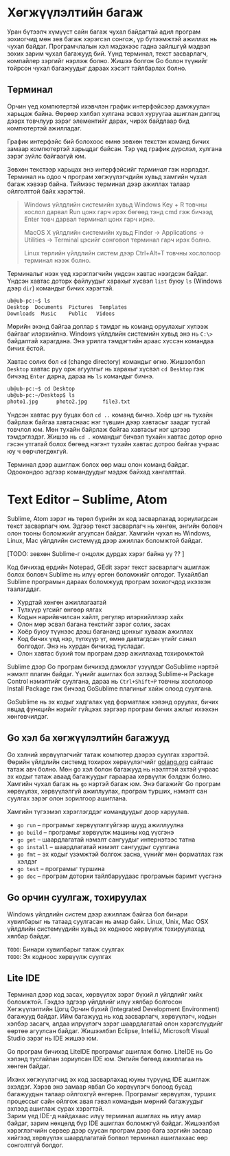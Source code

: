 # Хөгжүүлэлтийн багаж

Уран бүтээлч хүмүүст сайн багаж чухал байдагтай адил програм зохиогчид мөн зөв багаж хэрэгсэл сонгож, үр бүтээмжтэй ажиллах нь чухал байдаг. Програмчлалын хэл мэдэхээс гадна зайлшгүй мэдвэл зохих зарим чухал багажууд бий. Үүнд терминал, текст засварлагч, компайлер зэргийг нэрлэж болно. Жишээ болгон Go болон түүнийг тойрсон чухал багажуудыг дараах хэсэгт тайлбарлах болно.

## Терминал

Орчин үед компютертэй ихэвчлэн график интерфэйсээр дамжуулан харьцаж байна. Өөрөөр хэлбэл хулгана эсвэл хуруугаа ашиглан дэлгэц дээрх товчлуур зэрэг элементийг дарах, чирэх байдлаар бид компютертэй ажилладаг.

График интерфэйс бий болохоос өмнө зөвхөн текстэн команд бичих замаар компютертэй харьцдаг байсан. Тэр үед график дүрслэл, хулгана зэрэг зүйлс байгаагүй юм.

Зөвхөн текстээр харьцах энэ интерфэйсийг _терминал_ гэж нэрлэдэг. Терминал нь одоо ч програм хөгжүүлэгчдийн хувьд хамгийн чухал багаж хэвээр байна. Тиймээс терминал дээр ажиллах талаар ойлголттой байх хэрэгтэй.

> Windows үйлдлийн системийн хувьд Windows Key + R товчны хослол дарвал Run цонх гарч ирэх бөгөөд тэнд cmd гэж бичээд Enter товч дарвал терминал цонх гарч ирнэ.
>
> MacOS X үйлдлийн системийн хувьд Finder → Applications → Utilities → Terminal цэсийг сонговол терминал гарч ирэх болно.
>
> Linux төрлийн үйлдлийн систем дээр Ctrl+Alt+T товчны хослолоор терминал нээж болно.

Терминалыг нээх үед хэрэглэгчийн үндсэн хавтас нээгдсэн байдаг. Үндсэн хавтас доторх файлуудыг харахыг хүсвэл `list` буюу `ls` \(Windows дээр `dir`\) командыг бичих хэрэгтэй.

```sh
ub@ub-pc:~$ ls
Desktop  Documents  Pictures  Templates
Downloads  Music    Public   Videos
```

Мөрийн эхэнд байгаа доллар `$` тэмдэг нь команд оруулахыг хүлээж байгааг илэрхийлнэ. Windows үйлдлийн системийн хувьд энэ нь `C:\>` байдалтай харагдана. Энэ урилга тэмдэгтийн араас хүссэн командаа бичих ёстой.

Хавтас солих бол `cd` \(change directory\) командыг өгнө. Жишээлбэл `Desktop` хавтас руу орж агуулгыг нь харахыг хүсвэл `cd Desktop` гэж бичээд `Enter` дарна, дараа нь `ls` командыг бичнэ.

```sh
ub@ub-pc:~$ cd Desktop
ub@ub-pc:~/Desktop$ ls
photo1.jpg      photo2.jpg     file3.txt
```

Үндсэн хавтас руу буцах бол  `cd ..` команд бичнэ. Хоёр цэг нь тухайн байрлаж байгаа хавтаснаас нэг түвшин дээр хавтасыг заадаг тусгай товчлол юм. Мөн тухайн байрлаж байгаа хавтасыг нэг цэгээр тэмдэглэдэг. Жишээ нь `cd .` командыг бичвэл тухайн хавтас дотор орно гэсэн утгатай болох бөгөөд нэгэнт тухайн хавтас дотроо байгаа учраас юу ч өөрчлөгдөхгүй.

Терминал дээр ашиглаж болох өөр маш олон команд байдаг. Одоохондоо эдгээр командуудыг мэдэж байхад хангалттай.

# Text Editor – Sublime, Atom

Sublime, Atom зэрэг нь төрөл бүрийн эх код засварлахад зориулагдсан текст засварлагч юм. Эдгээр текст засварлагч нь хөнгөн, энгийн боловч олон тооны боломжийг агуулсан байдаг. Хамгийн чухал нь Windows, Linux, Mac үйлдлийн системүүд дээр ажиллах боломжтой байдаг.

\[TODO: зөвхөн Sublime-г онцолж дурдах хэрэг байна уу ?? \]

Код бичихэд ердийн Notepad, GEdit зэрэг текст засварлагч ашиглаж болох боловч Sublime нь илүү өргөн боломжийг олгодог. Тухайлбал Sublime програмын дараах боломжууд програм зохиогчдод ихээхэн таалагддаг.

* Хурдтай хөнгөн ажиллагаатай
* Түлхүүр үгсийг өнгөөр ялгах
* Кодын нарийвчилсан хайлт, регуляр илэрхийллээр хайх
* Олон мөр эсвэл багана текстийг зэрэг солих, засах
* Хоёр буюу түүнээс дээш багананд цонхыг хувааж ажиллах
* Код бичих үед нэр, түлхүүр үг, өмнө давтагдсан үгийг санал болгодог. Энэ нь хурдан бичихэд тусладаг.
* Олон хавтас бүхий том програм дээр ажиллахад тохиромжтой

Sublime дээр Go програм бичихэд дэмжлэг үзүүлдэг GoSublime нэртэй нэмэлт плагин байдаг. Үүнийг ашиглах бол эхлээд Sublime-н Package Control нэмэлтийг суулгана, дараа нь `Ctrl+Shift+P`  товчны хослолоор Install Package гэж бичээд GoSublime плагиныг хайж олоод суулгана.

GoSublime нь эх кодыг хадгалах үед форматлаж хэвэнд оруулах, бичих явцад функцийн нэрийг гүйцээх зэргээр програм бичих ажлыг ихээхэн хөнгөвчилдэг.

## Go хэл ба хөгжүүлэлтийн багажууд

Go хэлний хөрвүүлэгчийг татаж компютер дээрээ суулгах хэрэгтэй. Өөрийн үйлдлийн системд тохирох хөрвүүлэгчийг [golang.org](/www.golang.org) сайтаас татаж авч болно.  Мөн go хэл болон багажууд нь нээлттэй эхтэй учраас эх кодыг татаж аваад багажуудыг гараараа хөрвүүлж бэлдэж болно. Хамгийн чухал багаж нь `go` нэртэй багаж юм. Энэ багажийг Go програм хөрвүүлэх, хөрвүүлэлгүй ажиллуулах, програм турших, нэмэлт сан суулгах зэрэг олон зорилгоор ашиглана.

Хамгийн түгээмэл хэрэглэгддэг командуудыг доор харуулав.

* `go run` – програмыг хөрвүүлэлгүйгээр шууд ажиллуулна
* `go build` – програмыг хөрвүүлж машины код үүсгэнэ
* `go get` – шаардлагатай нэмэлт сангуудыг интернэтээс татна
* `go install` – шаардлагатай нэмэлт сангуудыг суулгана
* `go fmt` – эх кодыг үзэмжтэй болгож засна, үүнийг мөн  форматлах гэж хэлдэг
* `go test` – програмыг туршина
* `go doc` – програм доторхи тайлбаруудаас програмын баримт үүсгэнэ

## Go орчин суулгаж, тохируулах

Windows үйлдлийн систем дээр ажиллаж байгаа бол бинари хувилбарыг нь татаад суулгасан нь амар байх. Linux, Unix, Mac OSX үйлдлийн системүүдийн хувьд эх кодноос хөрвүүлж тохируулахад хялбар байдаг.

`TODO`: Бинари хувилбарыг татаж суулгах  
`TODO`: Эх кодноос хөрвүүлж суулгах

## Lite IDE

Терминал дээр код засах, хөрвүүлэх зэрэг бүхий л үйлдлийг хийх боломжтой. Гэхдээ эдгээр үйлдлийг илүү хялбар болгосон Хөгжүүлэлтийн Цогц Орчин бүхий \(Integrated Development Environment\) багажууд байдаг. Ийм багажууд нь код засварлагч, хөрвүүлэгч, кодын хэлбэр засагч, алдаа илрүүлэгч зэрэг шаардлагатай олон хэрэгслүүдийг өөртөө агуулсан байдаг. Жишээлбэл Eclipse, IntelliJ, Microsoft Visual Studio зэрэг нь IDE жишээ юм.

Go програм бичихэд LiteIDE програмыг ашиглаж болно.  LiteIDE нь Go хэлэнд тусгайлан зориулсан IDE юм. Энгийн бөгөөд ажиллагаа нь хөнгөн байдаг.

Ихэнх хөгжүүлэгчид эх код засварлахад юуны түрүүнд IDE ашиглаж эхэлдэг. Хэрэв энэ замаар явбал Go хөрвүүлэгч болоод бусад багажуудын талаар ойлгохгүй өнгөрнө. Програмыг хөрвүүлэх, турших процессыг сайн ойлгож авая гэвэл командын мөрний багажуудыг эхлээд ашиглаж сурах хэрэгтэй.  
Зарим үед IDE-д найдахаас илүү терминал ашиглах нь илүү амар байдаг, зарим нөхцөлд бүр IDE ашиглах боломжгүй байдаг. Жишээлбэл хэрэглэгчийн сервер дээр суусан програм дээр бага зэргийн засвар хийгээд хөрвүүлэх шаардлагатай болвол терминал ашиглахаас өөр сонголтгүй болдог.

